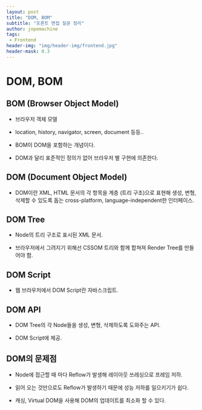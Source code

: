 ```yaml
---
layout: post
title: "DOM, BOM"
subtitle: "프론트 면접 질문 정리"
author: jopemachine
tags: 
 - Frontend
header-img: "img/header-img/frontend.jpg"
header-mask: 0.3
---
```


# DOM, BOM

## BOM (Browser Object Model)

- 브라우저 객체 모델

- location, history, navigator, screen, document 등등..

- BOM이 DOM을 포함하는 개념이다.

- DOM과 달리 표준적인 정의가 없어 브라우저 별 구현에 의존한다.

## DOM (Document Object Model)

- DOM이란 XML, HTML 문서의 각 항목을 계층 (트리 구조)으로 표현해 생성, 변형, 삭제할 수 있도록 돕는 cross-platform, language-independent한 인터페이스.

## DOM Tree

- Node의 트리 구조로 표시된 XML 문서.

- 브라우저에서 그려지기 위해선 CSSOM 트리와 함께 합쳐져 Render Tree를 만들어야 함.

## DOM Script

- 웹 브라우저에서 DOM Script란 자바스크립트.

## DOM API

- DOM Tree의 각 Node들을 생성, 변형, 삭제하도록 도와주는 API.

- DOM Script에 제공.

## DOM의 문제점

- Node에 접근할 때 마다 Reflow가 발생해 레이아웃 쓰레싱으로 프레임 저하.

- 읽어 오는 것만으로도 Reflow가 발생하기 때문에 성능 저하를 일으키기가 쉽다. 

- 캐싱, Virtual DOM을 사용해 DOM의 업데이트를 최소화 할 수 있다.
